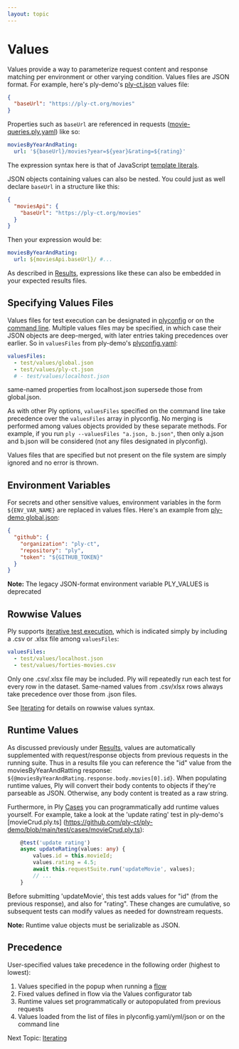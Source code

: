 ```yaml
---
layout: topic
---
```

# Values
Values provide a way to parameterize request content and response matching per environment or other varying condition. Values files are JSON format.
For example, here's ply-demo's [ply-ct.json](https://github.com/ply-ct/ply-demo/blob/main/test/values/ply-ct.json) values file:
```json
{
  "baseUrl": "https://ply-ct.org/movies"
}
```
Properties such as `baseUrl` are referenced in requests ([movie-queries.ply.yaml](https://github.com/ply-ct/ply-demo/blob/main/test/requests/movie-queries.ply.yaml))
like so:
```yaml
moviesByYearAndRating:
  url: '${baseUrl}/movies?year=${year}&rating=${rating}'
```
The expression syntax here is that of JavaScript [template literals](https://developer.mozilla.org/en-US/docs/Web/JavaScript/Reference/Template_literals). 

JSON objects containing values can also be nested. You could just as well declare `baseUrl` in a structure like this:
```json
{
  "moviesApi": {
    "baseUrl": "https://ply-ct.org/movies"
  }
}
```
Then your expression would be:
```yaml
moviesByYearAndRating:
  url: ${moviesApi.baseUrl}/ #...
```

As described in [Results](results), expressions like these can also be embedded in your expected results files.

## Specifying Values Files
Values files for test execution can be designated in [plyconfig](config) or on the [command line](cli).
Multiple values files may be specified, in which case their JSON objects are deep-merged, with later entries taking precedences over earlier.
So in `valuesFiles` from ply-demo's [plyconfig.yaml](https://github.com/ply-ct/ply-demo/blob/main/plyconfig.yaml):
```yaml
valuesFiles:
  - test/values/global.json
  - test/values/ply-ct.json
  # - test/values/localhost.json
```
same-named properties from localhost.json supersede those from global.json.

As with other Ply options, `valuesFiles` specified on the command line take precedence over the `valuesFiles` array in plyconfig.
No merging is performed among values objects provided by these separate methods. For example, if you run `ply --valuesFiles "a.json, b.json"`, then
only a.json and b.json will be considered (not any files designated in plyconfig).

Values files that are specified but not present on the file system are simply ignored and no error is thrown.

## Environment Variables
For secrets and other sensitive values, environment variables in the form `${ENV_VAR_NAME}` are replaced in values files. Here's an example
from [ply-demo global.json](https://github.com/ply-ct/ply-demo/blob/main/test/values/global.json):
```json
{
  "github": {
    "organization": "ply-ct",
    "repository": "ply",
    "token": "${GITHUB_TOKEN}"
  }  
}
```
**Note:** The legacy JSON-format environment variable PLY_VALUES is deprecated


## Rowwise Values
Ply supports [iterative test execution](iterate), which is indicated simply by including a .csv or .xlsx file among `valuesFiles`:
```yaml
valuesFiles:
  - test/values/localhost.json
  - test/values/forties-movies.csv
```
Only one .csv/.xlsx file may be included. Ply will repeatedly run each test for every row in the dataset. Same-named values from .csv/xlsx rows
always take precedence over those from .json files.

See [Iterating](iterate#syntax) for details on rowwise values syntax.

## Runtime Values
As discussed previously under [Results](results#runtime-values), values are automatically supplemented with request/response objects from previous requests
in the running suite. Thus in a results file you can reference the "id" value from the moviesByYearAndRatting response: `${@moviesByYearAndRating.response.body.movies[0].id}`.
When populating runtime values, Ply will convert their body contents to objects if they're parseable as JSON. Otherwise, any body content is treated as a raw string.

Furthermore, in Ply [Cases](cases) you can programmatically add runtime values yourself. For example, take a look at the 'update rating' test in ply-demo's 
[movieCrud.ply.ts] (https://github.com/ply-ct/ply-demo/blob/main/test/cases/movieCrud.ply.ts):
```typescript
    @test('update rating')
    async updateRating(values: any) {
        values.id = this.movieId;
        values.rating = 4.5;
        await this.requestSuite.run('updateMovie', values);
        // ...
    }
```
Before submitting 'updateMovie', this test adds values for "id" (from the previous response), and also for "rating".
These changes are cumulative, so subsequent tests can modify values as needed for downstream requests.

**Note:** Runtime value objects must be serializable as JSON.

## Precedence
User-specified values take precedence in the following order (highest to lowest):
  1. Values specified in the popup when running a [flow](flows)
  1. Fixed values defined in flow via the Values configurator tab
  1. Runtime values set programmatically or autopopulated from previous requests
  1. Values loaded from the list of files in plyconfig.yaml/yml/json or on the command line

Next Topic: [Iterating](iterate)
